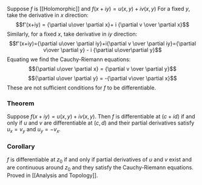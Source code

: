 Suppose $f$ is [[Holomorphic]] and $f(x+iy)=u(x,y)+iv(x,y)$
For a fixed $y$, take the derivative in $x$ direction:
$$f'(x+iy) = {\partial u\over \partial x}+ i {\partial v \over \partial x}$$
Similarly, for a fixed $x$, take derivative in $iy$ direction:
$$f'(x+iy)={\partial u\over \partial iy}+i{\partial v \over \partial iy}={\partial v\over \partial y} - i {\partial u\over\partial y}$$
Equating we find the Cauchy-Riemann equations:
$${\partial u\over \partial x} = {\partial v \over \partial y}$$
$${\partial u\over \partial y} = -{\partial v\over \partial x}$$
These are not sufficient conditions for $f$ to be differentiable. 

### Theorem
Suppose $f(x+iy)=u(x,y)+iv(x,y)$. 
Then $f$ is differentiable at $(c+id)$ 
if and only if
$u$ and $v$ are differentiable at $(c,d)$ 
and their partial derivatives satisfy $u_x=v_y$ and $u_y=-v_x$. 
### Corollary
$f$ is differentiable at $z_0$
if and only if 
partial derivatives of $u$ and $v$ exist and are continuous around $z_0$ 
and they satisfy the Cauchy-Riemann equations. 
Proved in [[Analysis and Topology]].